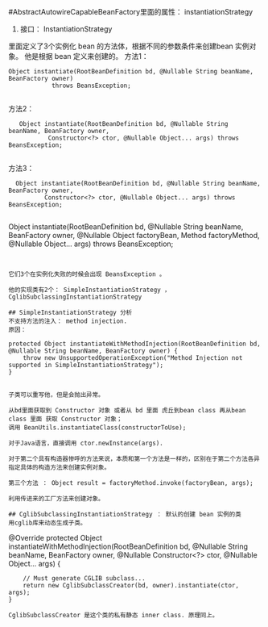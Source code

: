 #AbstractAutowireCapableBeanFactory里面的属性： instantiationStrategy

1. 接口： InstantiationStrategy

里面定义了3个实例化 bean 的方法体，根据不同的参数条件来创建bean 实例对象。
他是根据 bean 定义来创建的。
方法1：
```
Object instantiate(RootBeanDefinition bd, @Nullable String beanName, BeanFactory owner)
			throws BeansException;
      
 ```
 
 方法2：
 ```
	Object instantiate(RootBeanDefinition bd, @Nullable String beanName, BeanFactory owner,
			Constructor<?> ctor, @Nullable Object... args) throws BeansException;
      
 ```
 
 方法3：
 
  ```
	Object instantiate(RootBeanDefinition bd, @Nullable String beanName, BeanFactory owner,
			Constructor<?> ctor, @Nullable Object... args) throws BeansException;
      
 ```
 Object instantiate(RootBeanDefinition bd, @Nullable String beanName, BeanFactory owner,
			@Nullable Object factoryBean, Method factoryMethod, @Nullable Object... args)
			throws BeansException;
      
 ```
 
 
 它们3个在实例化失败的时候会出现 BeansException 。
 
 他的实现类有2个： SimpleInstantiationStrategy ， CglibSubclassingInstantiationStrategy
 
 ## SimpleInstantiationStrategy 分析
 不支持方法的注入： method injection.
 原因：
 ```
 	protected Object instantiateWithMethodInjection(RootBeanDefinition bd, @Nullable String beanName, BeanFactory owner) {
		throw new UnsupportedOperationException("Method Injection not supported in SimpleInstantiationStrategy");
	}
 
 ```
 
 子类可以重写他，但是会抛出异常。
 
 从bd里面获取到 Constructor 对象 或者从 bd 里面 虎丘到bean class 再从bean class 里面 获取 Constructor 对象；
 调用 BeanUtils.instantiateClass(constructorToUse);
 
 对于Java语言，直接调用 ctor.newInstance(args).
 
 对于第二个具有构造器惨呼的方法来说，本质和第一个方法是一样的，区别在于第二个方法各异指定具体的构造方法来创建实例对象。
 
 第三个方法 ： Object result = factoryMethod.invoke(factoryBean, args);
 
 利用传进来的工厂方法来创建对象。
 
 ## CglibSubclassingInstantiationStrategy ： 默认的创建 bean 实例的类
 用cglib库来动态生成子类。
 ```
 
 @Override
	protected Object instantiateWithMethodInjection(RootBeanDefinition bd, @Nullable String beanName, BeanFactory owner,
			@Nullable Constructor<?> ctor, @Nullable Object... args) {

		// Must generate CGLIB subclass...
		return new CglibSubclassCreator(bd, owner).instantiate(ctor, args);
	}
  ```
  CglibSubclassCreator 是这个类的私有静态 inner class. 原理同上。
  
  
 
 
